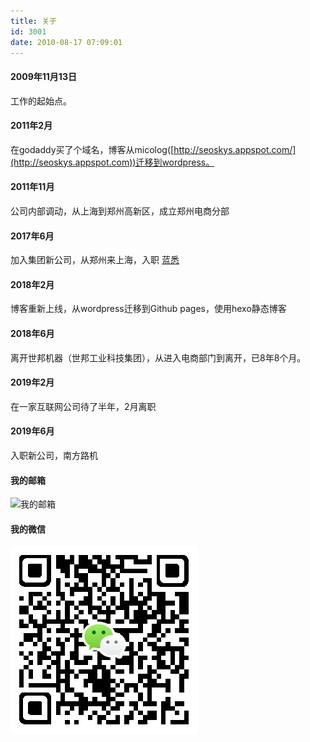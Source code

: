 ```yaml
---
title: 关于
id: 3001
date: 2010-08-17 07:09:01
---
```


#### 2009年11月13日

工作的起始点。

#### 2011年2月

在godaddy买了个域名，博客从micolog([http://seoskys.appspot.com/](http://seoskys.appspot.com))迁移到wordpress。

#### 2011年11月

公司内部调动，从上海到郑州高新区，成立郑州电商分部

#### 2017年6月

加入集团新公司，从郑州来上海，入职 [蓝悉](http://www.lanthy.com/)

#### 2018年2月

博客重新上线，从wordpress迁移到Github pages，使用hexo静态博客

#### 2018年6月

离开世邦机器（世邦工业科技集团），从进入电商部门到离开，已8年8个月。

#### 2019年2月

在一家互联网公司待了半年，2月离职

#### 2019年6月

入职新公司，南方路机


#### 我的邮箱

![我的邮箱](//pic.yupoo.com/sbmzhcn/AQ1269O5/YK4PC.png "我的邮箱")

#### 我的微信

![我的微信](/wp-content/uploads/2018/03/weixin-qr.png)